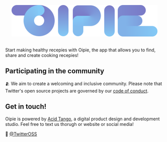 <p align="center">
  <img src="https://raw.githubusercontent.com/Oipie/.github/main/profile/images/banner.png" height="100px" margin="0 auto">
  <br>
  <br>
</p>

Start making healthy recepies with Oipie, the app that allows you to find, share and create cooking recepies!

## Participating in the community

🫂 We aim to create a welcoming and inclusive community. Please note that Twitter's open source projects are governed by our [code of conduct](https://github.com/oipie/.github/blob/main/CODE_OF_CONDUCT.md).

## Get in touch!

Oipie is powered by [Acid Tango](https://acidtango.com/), a digital product design and development studio. Feel free to text us thorugh or website or social media!

👋  [@TwitterOSS](https://twitter.com/acidtango)
